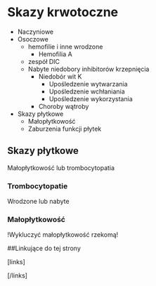 # Skazy krwotoczne

- Naczyniowe
- Osoczowe
  - hemofilie i inne wrodzone
    - Hemofilia A
  - zespół DIC
  - Nabyte niedobory inhibitorów krzepnięcia
    - Niedobór wit K
      - Upośledzenie wytwarzania
      - Upośledzenie wchłaniania
      - Upośledzenie wykorzystania
    - Choroby wątroby
- Skazy płytkowe
  - Małopłytkowość
  - Zaburzenia funkcji płytek



## Skazy płytkowe

Małopłytkowość lub trombocytopatia



### Trombocytopatie

Wrodzone lub nabyte



### Małopłytkowość

!Wykluczyć małopłytkowość rzekomą!





##Linkujące do tej strony

[links]


[/links]











